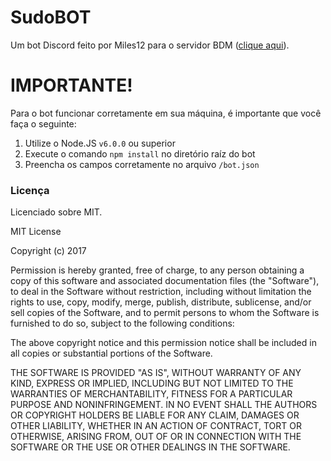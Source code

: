 # SudoBOT
Um bot Discord feito por Miles12 para o servidor BDM ([clique aqui](http://discord.gg/Jk7MTZK)).

# IMPORTANTE!
Para o bot funcionar corretamente em sua máquina, é importante que você faça o seguinte:

1. Utilize o Node.JS `v6.0.0` ou superior
2. Execute o comando `npm install` no diretório raíz do bot
3. Preencha os campos corretamente no arquivo `/bot.json`

### Licença
Licenciado sobre MIT.

MIT License

Copyright (c) 2017

Permission is hereby granted, free of charge, to any person obtaining a copy
of this software and associated documentation files (the "Software"), to deal
in the Software without restriction, including without limitation the rights
to use, copy, modify, merge, publish, distribute, sublicense, and/or sell
copies of the Software, and to permit persons to whom the Software is
furnished to do so, subject to the following conditions:

The above copyright notice and this permission notice shall be included in all
copies or substantial portions of the Software.

THE SOFTWARE IS PROVIDED "AS IS", WITHOUT WARRANTY OF ANY KIND, EXPRESS OR
IMPLIED, INCLUDING BUT NOT LIMITED TO THE WARRANTIES OF MERCHANTABILITY,
FITNESS FOR A PARTICULAR PURPOSE AND NONINFRINGEMENT. IN NO EVENT SHALL THE
AUTHORS OR COPYRIGHT HOLDERS BE LIABLE FOR ANY CLAIM, DAMAGES OR OTHER
LIABILITY, WHETHER IN AN ACTION OF CONTRACT, TORT OR OTHERWISE, ARISING FROM,
OUT OF OR IN CONNECTION WITH THE SOFTWARE OR THE USE OR OTHER DEALINGS IN THE
SOFTWARE.